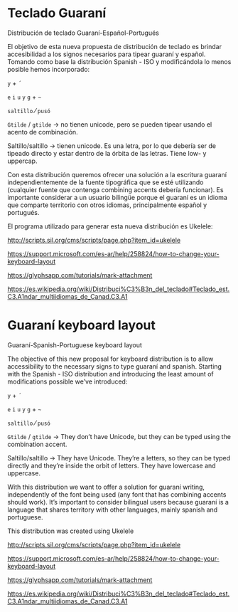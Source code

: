 # Teclado Guaraní
Distribución de teclado Guaraní-Español-Portugués

El objetivo de esta nueva propuesta de distribución de teclado es brindar accesibilidad a los signos necesarios para tipear guaraní y español.
Tomando como base la distribución Spanish - ISO y modificándola lo menos posible hemos incorporado:

`y` + `´`

`e` `i` `u` `y` `g` + `~`

`saltillo` ⁄ `pusó`

`Gtilde` / `gtilde` -> no tienen unicode, pero se pueden tipear usando  el acento de combinación.

Saltillo/saltillo -> tienen unicode. Es una letra, por lo que debería ser de tipeado directo y estar dentro de la órbita de las letras. Tiene low- y uppercap.

Con esta distribución queremos ofrecer una solución a la escritura guaraní independientemente de la fuente tipográfica que se esté utilizando (cualquier fuente que contenga combining accents debería funcionar).
Es importante considerar a un usuario bilingüe porque el guaraní es un idioma que comparte territorio con otros idiomas, principalmente español y portugués.

El programa utilizado para generar esta nueva distribución es Ukelele:

http://scripts.sil.org/cms/scripts/page.php?item_id=ukelele

https://support.microsoft.com/es-ar/help/258824/how-to-change-your-keyboard-layout

https://glyphsapp.com/tutorials/mark-attachment

https://es.wikipedia.org/wiki/Distribuci%C3%B3n_del_teclado#Teclado_est.C3.A1ndar_multiidiomas_de_Canad.C3.A1

# Guaraní keyboard layout
Guaraní-Spanish-Portuguese keyboard layout

The objective of this new proposal for keyboard distribution is to allow accessibility to the necessary signs to type guaraní and spanish.
Starting with the Spanish - ISO distribution and introducing the least amount of modifications possible we’ve introduced:

`y` + `´`

`e` `i` `u` `y` `g` + `~`

`saltillo` ⁄ `pusó`

`Gtilde` / `gtilde` -> They don’t have Unicode, but they can be typed using the combination accent.

Saltillo/saltillo -> They have Unicode. They’re a letters, so they can be typed directly and they’re inside the orbit of letters. They have lowercase and uppercase.

With this distribution we want to offer a solution for guaraní writing, independently of the font being used (any font that has combining accents should work).
It’s important to consider bilingual users because guaraní is a language that shares territory with other languages, mainly spanish and portuguese.

This distribution was created using Ukelele

http://scripts.sil.org/cms/scripts/page.php?item_id=ukelele

https://support.microsoft.com/es-ar/help/258824/how-to-change-your-keyboard-layout

https://glyphsapp.com/tutorials/mark-attachment

https://es.wikipedia.org/wiki/Distribuci%C3%B3n_del_teclado#Teclado_est.C3.A1ndar_multiidiomas_de_Canad.C3.A1

